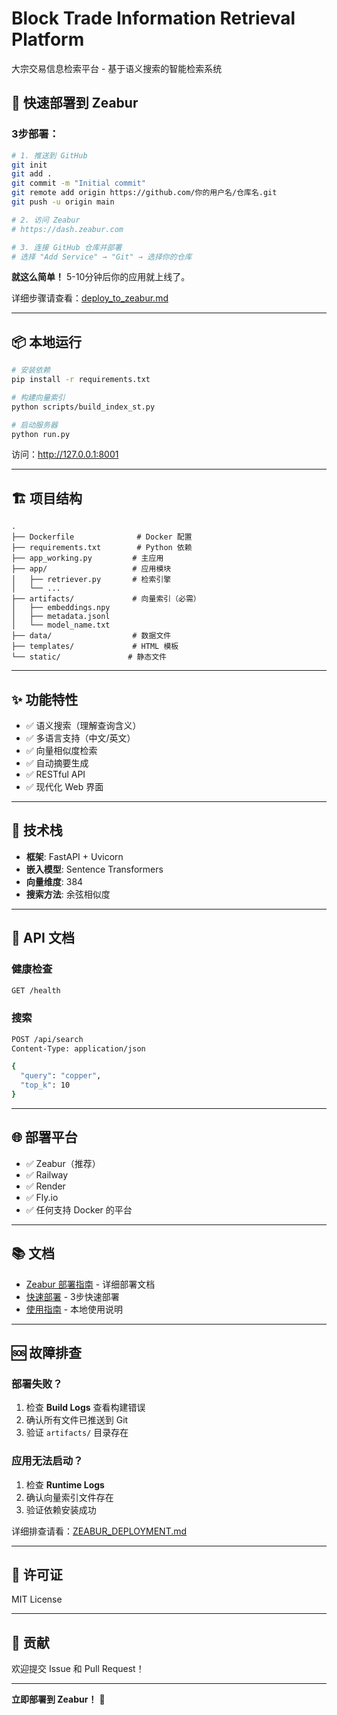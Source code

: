 # Block Trade Information Retrieval Platform

大宗交易信息检索平台 - 基于语义搜索的智能检索系统

## 🚀 快速部署到 Zeabur

### 3步部署：

```bash
# 1. 推送到 GitHub
git init
git add .
git commit -m "Initial commit"
git remote add origin https://github.com/你的用户名/仓库名.git
git push -u origin main

# 2. 访问 Zeabur
# https://dash.zeabur.com

# 3. 连接 GitHub 仓库并部署
# 选择 "Add Service" → "Git" → 选择你的仓库
```

**就这么简单！** 5-10分钟后你的应用就上线了。

详细步骤请查看：[deploy_to_zeabur.md](deploy_to_zeabur.md)

---

## 📦 本地运行

```bash
# 安装依赖
pip install -r requirements.txt

# 构建向量索引
python scripts/build_index_st.py

# 启动服务器
python run.py
```

访问：http://127.0.0.1:8001

---

## 🏗️ 项目结构

```
.
├── Dockerfile              # Docker 配置
├── requirements.txt        # Python 依赖
├── app_working.py         # 主应用
├── app/                   # 应用模块
│   ├── retriever.py       # 检索引擎
│   └── ...
├── artifacts/             # 向量索引（必需）
│   ├── embeddings.npy
│   ├── metadata.jsonl
│   └── model_name.txt
├── data/                  # 数据文件
├── templates/             # HTML 模板
└── static/               # 静态文件
```

---

## ✨ 功能特性

- ✅ 语义搜索（理解查询含义）
- ✅ 多语言支持（中文/英文）
- ✅ 向量相似度检索
- ✅ 自动摘要生成
- ✅ RESTful API
- ✅ 现代化 Web 界面

---

## 🔧 技术栈

- **框架**: FastAPI + Uvicorn
- **嵌入模型**: Sentence Transformers
- **向量维度**: 384
- **搜索方法**: 余弦相似度

---

## 📝 API 文档

### 健康检查
```bash
GET /health
```

### 搜索
```bash
POST /api/search
Content-Type: application/json

{
  "query": "copper",
  "top_k": 10
}
```

---

## 🌐 部署平台

- ✅ Zeabur（推荐）
- ✅ Railway
- ✅ Render
- ✅ Fly.io
- ✅ 任何支持 Docker 的平台

---

## 📚 文档

- [Zeabur 部署指南](ZEABUR_DEPLOYMENT.md) - 详细部署文档
- [快速部署](deploy_to_zeabur.md) - 3步快速部署
- [使用指南](USAGE.md) - 本地使用说明

---

## 🆘 故障排查

### 部署失败？

1. 检查 **Build Logs** 查看构建错误
2. 确认所有文件已推送到 Git
3. 验证 `artifacts/` 目录存在

### 应用无法启动？

1. 检查 **Runtime Logs**
2. 确认向量索引文件存在
3. 验证依赖安装成功

详细排查请看：[ZEABUR_DEPLOYMENT.md](ZEABUR_DEPLOYMENT.md)

---

## 📄 许可证

MIT License

---

## 🤝 贡献

欢迎提交 Issue 和 Pull Request！

---

**立即部署到 Zeabur！** 🚀

